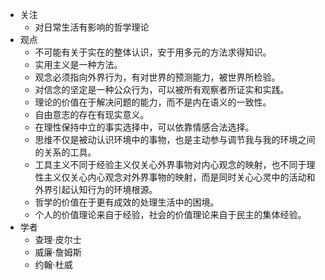 - 关注
	- 对日常生活有影响的哲学理论
- 观点
	- 不可能有关于实在的整体认识，安于用多元的方法求得知识。
	- 实用主义是一种方法。
	- 观念必须指向外界行为，有对世界的预测能力，被世界所检验。
	- 对信念的坚定是一种公众行为，可以被所有观察者所证实和实践。
	- 理论的价值在于解决问题的能力，而不是内在语义的一致性。
	- 自由意志的存在有现实意义。
	- 在理性保持中立的事实选择中，可以依靠情感合法选择。
	- 思维不仅是被动认识环境中的事物，也是主动参与调节我与我的环境之间的关系的工具。
	- 工具主义不同于经验主义仅关心外界事物对内心观念的映射，也不同于理性主义仅关心内心观念对外界事物的映射，而是同时关心心灵中的活动和外界引起认知行为的环境根源。
	- 哲学的价值在于更有成效的处理生活中的困境。
	- 个人的价值理论来自于经验，社会的价值理论来自于民主的集体经验。
- 学者
	- 查理·皮尔士
	- 威廉·詹姆斯
	- 约翰·杜威